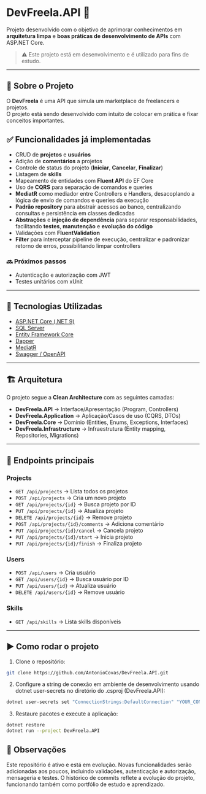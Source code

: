 # DevFreela.API 🚀

Projeto desenvolvido com o objetivo de aprimorar conhecimentos em **arquitetura limpa** e **boas práticas de desenvolvimento de APIs** com ASP.NET Core.

> ⚠️ Este projeto está em desenvolvimento e é utilizado para fins de estudo.  

---

## 📖 Sobre o Projeto

O **DevFreela** é uma API que simula um marketplace de freelancers e projetos.  
O projeto está sendo desenvolvido com intuito de colocar em prática e fixar conceitos importantes.

## ✅ Funcionalidades já implementadas

- CRUD de **projetos** e **usuários**
- Adição de **comentários** a projetos
- Controle de status do projeto (**Iniciar**, **Cancelar**, **Finalizar**)
- Listagem de **skills**
- Mapeamento de entidades com **Fluent API** do EF Core
- Uso de **CQRS** para separação de comandos e queries
- **MediatR** como mediador entre Controllers e Handlers, desacoplando a lógica de envio de comandos e queries da execução
- **Padrão repository** para abstrair acessos ao banco, centralizando consultas e persistência em classes dedicadas
- **Abstrações** e **injeção de dependência** para separar responsabilidades, facilitando **testes**, **manutenção** e **evolução do código**
- Validações com **FluentValidation**
- **Filter** para interceptar pipeline de execução, centralizar e padronizar retorno de erros, possibilitando limpar controllers

### 🔜 Próximos passos

- Autenticação e autorização com JWT
- Testes unitários com xUnit

---

## 🔧 Tecnologias Utilizadas

- [ASP.NET Core (.NET 9)](https://dotnet.microsoft.com/)
- [SQL Server](https://www.microsoft.com/sql-server)
- [Entity Framework Core](https://learn.microsoft.com/ef/core/)
- [Dapper](https://github.com/DapperLib/Dapper)
- [MediatR](https://github.com/jbogard/MediatR)
- [Swagger / OpenAPI](https://swagger.io/)

---

## 🏗️ Arquitetura

O projeto segue a **Clean Architecture** com as seguintes camadas:

- **DevFreela.API** → Interface/Apresentação (Program, Controllers)
- **DevFreela.Application** → Aplicação/Casos de uso (CQRS, DTOs)
- **DevFreela.Core** → Domínio (Entities, Enums, Exceptions, Interfaces)
- **DevFreela.Infrastructure** → Infraestrutura (Entity mapping, Repositories, Migrations)

---

## 📌 Endpoints principais

### **Projects**
- `GET /api/projects` → Lista todos os projetos  
- `POST /api/projects` → Cria um novo projeto  
- `GET /api/projects/{id}` → Busca projeto por ID  
- `PUT /api/projects/{id}` → Atualiza projeto  
- `DELETE /api/projects/{id}` → Remove projeto  
- `POST /api/projects/{id}/comments` → Adiciona comentário  
- `PUT /api/projects/{id}/cancel` → Cancela projeto  
- `PUT /api/projects/{id}/start` → Inicia projeto  
- `PUT /api/projects/{id}/finish` → Finaliza projeto  

### **Users**
- `POST /api/users` → Cria usuário  
- `GET /api/users/{id}` → Busca usuário por ID  
- `PUT /api/users/{id}` → Atualiza usuário  
- `DELETE /api/users/{id}` → Remove usuário  

### **Skills**
- `GET /api/skills` → Lista skills disponíveis  

---

## ▶️ Como rodar o projeto

1. Clone o repositório:

```bash
git clone https://github.com/AntonioCovas/DevFreela.API.git
```

2. Configure a string de conexão em ambiente de desenvolvimento usando dotnet user-secrets no diretório do .csproj (DevFreela.API):

```bash
dotnet user-secrets set "ConnectionStrings:DefaultConnection" "YOUR_CONNECTION_STRING"
```

3. Restaure pacotes e execute a aplicação:

```bash
dotnet restore
dotnet run --project DevFreela.API
```

## 📝 Observações

Este repositório é ativo e está em evolução. Novas funcionalidades serão adicionadas aos poucos, incluindo validações, autenticação e autorização, mensageria e testes.
O histórico de commits reflete a evolução do projeto, funcionando também como portfólio de estudo e aprendizado.